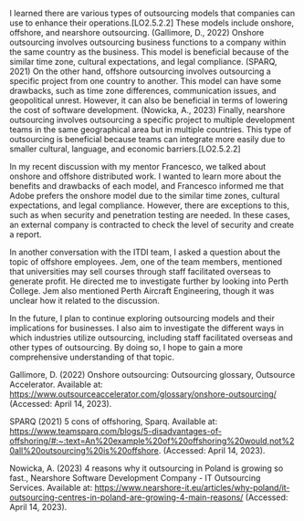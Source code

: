 
I learned there are various types of outsourcing models that companies can use to enhance their operations.[LO2.5.2.2] These models include onshore, offshore, and nearshore outsourcing. (Gallimore, D., 2022) Onshore outsourcing involves outsourcing business functions to a company within the same country as the business. This model is beneficial because of the similar time zone, cultural expectations, and legal compliance. (SPARQ, 2021) On the other hand, offshore outsourcing involves outsourcing a specific project from one country to another. This model can have some drawbacks, such as time zone differences, communication issues, and geopolitical unrest. However, it can also be beneficial in terms of lowering the cost of software development.
(Nowicka, A., 2023) Finally, nearshore outsourcing involves outsourcing a specific project to multiple development teams in the same geographical area but in multiple countries. This type of outsourcing is beneficial because teams can integrate more easily due to smaller cultural, language, and economic barriers.[LO2.5.2.2]

In my recent discussion with my mentor Francesco, we talked about onshore and offshore distributed work. I wanted to learn more about the benefits and drawbacks of each model, and Francesco informed me that Adobe prefers the onshore model due to the similar time zones, cultural expectations, and legal compliance. However, there are exceptions to this, such as when security and penetration testing are needed. In these cases, an external company is contracted to check the level of security and create a report.

In another conversation with the ITDI team, I asked a question about the topic of offshore employees. Jem, one of the team members, mentioned that universities may sell courses through staff facilitated overseas to generate profit. He directed me to investigate further by looking into Perth College. Jem also mentioned Perth Aircraft Engineering, though it was unclear how it related to the discussion.

In the future, I plan to continue exploring outsourcing models and their implications for businesses. I also aim to investigate the different ways in which industries utilize outsourcing, including staff facilitated overseas and other types of outsourcing. By doing so, I hope to gain a more comprehensive understanding of that topic.

Gallimore, D. (2022) Onshore outsourcing: Outsourcing glossary, Outsource Accelerator. Available at: https://www.outsourceaccelerator.com/glossary/onshore-outsourcing/ (Accessed: April 14, 2023). 

SPARQ (2021) 5 cons of offshoring, Sparq. Available at: https://www.teamsparq.com/blogs/5-disadvantages-of-offshoring/#:~:text=An%20example%20of%20offshoring%20would,not%20all%20outsourcing%20is%20offshore. (Accessed: April 14, 2023). 

Nowicka, A. (2023) 4 reasons why it outsourcing in Poland is growing so fast., Nearshore Software Development Company - IT Outsourcing Services. Available at: https://www.nearshore-it.eu/articles/why-poland/it-outsourcing-centres-in-poland-are-growing-4-main-reasons/ (Accessed: April 14, 2023).